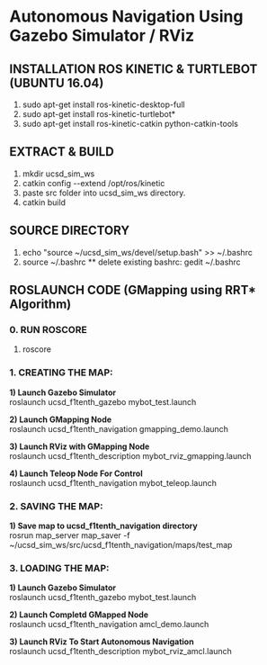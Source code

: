 # Autonomous Navigation Using Gazebo Simulator / RViz

## INSTALLATION ROS KINETIC & TURTLEBOT (UBUNTU 16.04)

1) sudo apt-get install ros-kinetic-desktop-full
2) sudo apt-get install ros-kinetic-turtlebot*
3) sudo apt-get install ros-kinetic-catkin python-catkin-tools 

## EXTRACT & BUILD 

1) mkdir ucsd_sim_ws
2) catkin config --extend /opt/ros/kinetic 
3) paste src folder into ucsd_sim_ws directory.
4) catkin build

## SOURCE DIRECTORY

1) echo "source ~/ucsd_sim_ws/devel/setup.bash" >> ~/.bashrc
2) source ~/.bashrc
** delete existing bashrc:  gedit ~/.bashrc

## ROSLAUNCH CODE (GMapping using RRT* Algorithm)

### 0. RUN ROSCORE 
1) roscore

### 1. CREATING THE MAP:

<b>1) Launch Gazebo Simulator</b> <br />
roslaunch ucsd_f1tenth_gazebo mybot_test.launch

<b>2) Launch GMapping Node</b> <br />
roslaunch ucsd_f1tenth_navigation gmapping_demo.launch

<b>3) Launch RViz with GMapping Node</b> <br />
roslaunch ucsd_f1tenth_description mybot_rviz_gmapping.launch

<b>4) Launch Teleop Node For Control</b> <br />
roslaunch ucsd_f1tenth_navigation mybot_teleop.launch

### 2. SAVING THE MAP:

<b>1) Save map to ucsd_f1tenth_navigation directory</b> <br />
rosrun map_server map_saver -f ~/ucsd_sim_ws/src/ucsd_f1tenth_navigation/maps/test_map

### 3. LOADING THE MAP:

<b>1) Launch Gazebo Simulator</b> <br />
roslaunch ucsd_f1tenth_gazebo mybot_test.launch

<b>2) Launch Completd GMapped Node</b> <br />
roslaunch ucsd_f1tenth_navigation amcl_demo.launch

<b>3) Launch RViz To Start Autonomous Navigation</b> <br />
roslaunch ucsd_f1tenth_description mybot_rviz_amcl.launch
